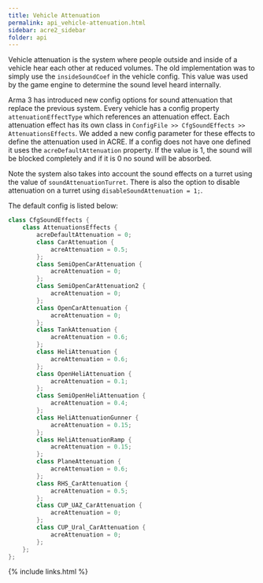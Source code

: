 ```yaml
---
title: Vehicle Attenuation
permalink: api_vehicle-attenuation.html
sidebar: acre2_sidebar
folder: api
---
```


Vehicle attenuation is the system where people outside and inside of a vehicle hear each other at reduced volumes. The old implementation was to simply use the `insideSoundCoef` in the vehicle config. This value was used by the game engine to determine the sound level heard internally.

Arma 3 has introduced new config options for sound attenuation that replace the previous system. Every vehicle has a config property `attenuationEffectType` which references an attenuation effect. Each attenuation effect has its own class in `ConfigFile >> CfgSoundEffects >> AttenuationsEffects`. We added a new config parameter for these effects to define the attenuation used in ACRE. If a config does not have one defined it uses the `acreDefaultAttenuation` property. If the value is 1, the sound will be blocked completely and if it is 0 no sound will be absorbed.

Note the system also takes into account the sound effects on a turret using the value of `soundAttenuationTurret`. There is also the option to disable attenuation on a turret using `disableSoundAttenuation = 1;`.

The default config is listed below:

```cpp
class CfgSoundEffects {
    class AttenuationsEffects {
        acreDefaultAttenuation = 0;
        class CarAttenuation {
            acreAttenuation = 0.5;
        };
        class SemiOpenCarAttenuation {
            acreAttenuation = 0;
        };
        class SemiOpenCarAttenuation2 {
            acreAttenuation = 0;
        };
        class OpenCarAttenuation {
            acreAttenuation = 0;
        };
        class TankAttenuation {
            acreAttenuation = 0.6;
        };
        class HeliAttenuation {
            acreAttenuation = 0.6;
        };
        class OpenHeliAttenuation {
            acreAttenuation = 0.1;
        };
        class SemiOpenHeliAttenuation {
            acreAttenuation = 0.4;
        };
        class HeliAttenuationGunner {
            acreAttenuation = 0.15;
        };
        class HeliAttenuationRamp {
            acreAttenuation = 0.15;
        };
        class PlaneAttenuation {
            acreAttenuation = 0.6;
        };
        class RHS_CarAttenuation {
            acreAttenuation = 0.5;
        };
        class CUP_UAZ_CarAttenuation {
            acreAttenuation = 0;
        };
        class CUP_Ural_CarAttenuation {
            acreAttenuation = 0;
        };
    };
};
```

{% include links.html %}
